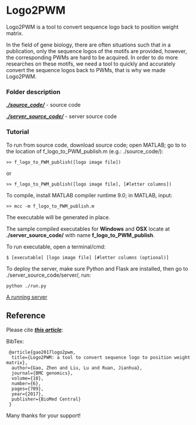 # Logo2PWM

Logo2PWM is a tool to convert sequence logo back to position weight matrix. 

In the field of gene biology, there are often situations such that in a publication, only the sequence logos of the motifs are provided, however, the corresponding PWMs are hard to be acquired. In order to do more researches on these motifs, we need a tool to quickly and accurately convert the sequence logos back to PWMs, that is why we made Logo2PWM.


### Folder description
[**_./source_code/_**](https://github.com/gozhen/Logo2PWM/tree/master/source_code) - source code

[**_./server_source_code/_**](https://github.com/gozhen/Logo2PWM/tree/master/server_source_code) - server source code

### Tutorial

To run from source code, download source code; open MATLAB; go to to the location of f_logo_to_PWM_publish.m (e.g.: ./source_code/):

```
>> f_logo_to_PWM_publish([logo image file])
```
or
```
>> f_logo_to_PWM_publish([logo image file], [#letter columns])
```

To compile, install MATLAB compiler runtime 9.0; in MATLAB, input:

```
>> mcc -m f_logo_to_PWM_publish.m
```
The executable will be generated in place.

The sample compiled executables for **Windows** and **OSX** locate at **./server_source_code/** with name **f_logo_to_PWM_publish**.

To run executable, open a terminal/cmd:
```
$ [executable] [logo image file] [#letter columns (optional)]
```


To deploy the server, make sure Python and Flask are installed, then go to ./server_source_code/server/, run:
```
python ./run.py
```
[A running server](http://www.cs.utsa.edu/~jruan/logo2pwm/)

## Reference

Please cite [**_this article_**](https://bmcgenomics.biomedcentral.com/articles/10.1186/s12864-017-4023-9):

BibTex:
```
 @article{gao2017logo2pwm,
  title={Logo2PWM: a tool to convert sequence logo to position weight matrix},
  author={Gao, Zhen and Liu, Lu and Ruan, Jianhua},
  journal={BMC genomics},
  volume={18},
  number={6},
  pages={709},
  year={2017},
  publisher={BioMed Central}
 }
```

Many thanks for your support!




